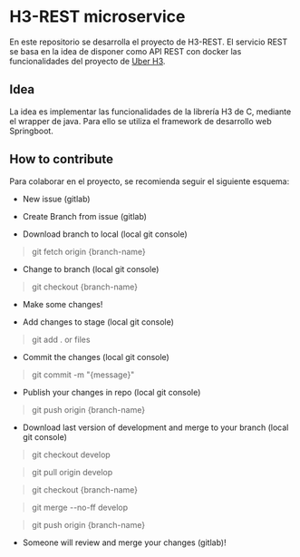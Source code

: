# H3-REST microservice
En este repositorio se desarrolla el proyecto de H3-REST.
El servicio REST se basa en la idea de disponer como API REST con docker las funcionalidades del proyecto de [Uber H3](https://uber.github.io/h3/#/).


## Idea
La idea es implementar las funcionalidades de la librería H3 de C, mediante el wrapper de java. Para ello se utiliza el framework de desarrollo web Springboot.


## How to contribute
Para colaborar en el proyecto, se recomienda seguir el siguiente esquema:

-  New issue (gitlab)

- Create Branch from issue (gitlab)

- Download branch to local (local git console)

>git fetch origin {branch-name}

- Change to branch (local git console)

>git checkout {branch-name}

- Make some changes!

- Add changes to stage (local git console)

>git add . or files

- Commit the changes (local git console)

>git commit -m "{message}"

- Publish your changes in repo (local git console)

>git push origin {branch-name}

- Download last version of development and merge to your branch (local git console)

>git checkout develop

>git pull origin develop

>git checkout {branch-name}

>git merge --no-ff develop

>git push origin {branch-name}

- Someone will review and merge your changes (gitlab)!

